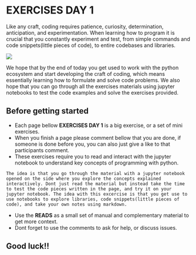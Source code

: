 # EXERCISES DAY 1

Like any craft, coding requires patience, curiosity, determination, anticipation, and experimentation. When learning how to program it is crucial that you constantly experiment and test, from simple commands and code snippets(little pieces of code), to entire codebases and libraries.

![](../../images/works-doesnt-work.jpg)

We hope that by the end of today you get used to work with the python ecosystem and start developing the craft of coding, which means essentially learning how to formulate and solve code problems. We also hope that you can go through all the exercises materials using jupyter notebooks to test the code examples and solve the exercises provided.

## Before getting started
- Each page bellow **EXERCISES DAY 1** is a big exercise, or a set of mini exercises. 
- When you finish a page please comment bellow that you are done, if someone is done before you, you can also just give a like to that participants comment.
- These exercises require you to read and interact with the jupyter notebook to understand key concepts of programming with python.

```{note}
The idea is that you go through the material with a jupyter notebook opened on the side where you explore the concepts explained interactively. Dont just read the material but instead take the time to test the code pieces written in the page, and try it on your jupyter notebook. The idea with this excercise is that you get use to use notebooks to explore libraries, code snippets(little pieces of code), and take your own notes using markdown.
```
- Use the **READS** as a small set of manual and complementary material to get more context.
- Dont forget to use the comments to ask for help, or discuss issues.


## Good luck!! 